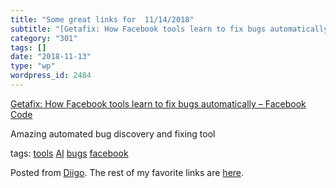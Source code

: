 ```yaml
---
title: "Some great links for  11/14/2018"
subtitle: "[Getafix: How Facebook tools learn to fix bugs automatically – Facebook Code](https://code.fb.com/de..."
category: "301"
tags: []
date: "2018-11-13"
type: "wp"
wordpress_id: 2484
---
```

[Getafix: How Facebook tools learn to fix bugs automatically – Facebook Code](https://code.fb.com/developer-tools/getafix-how-facebook-tools-learn-to-fix-bugs-automatically/) 

Amazing automated bug discovery and fixing tool

 tags: [tools](https://www.diigo.com/user/pitosalas/tools) [AI](https://www.diigo.com/user/pitosalas/AI) [bugs](https://www.diigo.com/user/pitosalas/bugs) [facebook](https://www.diigo.com/user/pitosalas/facebook)

Posted from [Diigo](https://www.diigo.com). The rest of my favorite links are [here](https://www.diigo.com/user/pitosalas).
